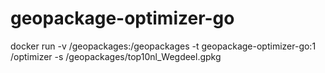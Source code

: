 # geopackage-optimizer-go




docker run -v /geopackages:/geopackages -t geopackage-optimizer-go:1 /optimizer -s /geopackages/top10nl_Wegdeel.gpkg